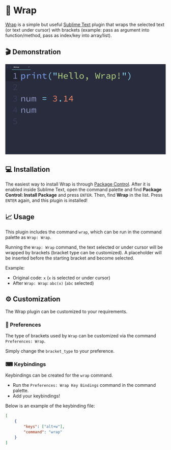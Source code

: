 # 🤖 Wrap

[Wrap](https://github.com/futureprogrammer360/Wrap) is a simple but useful [Sublime Text](https://www.sublimetext.com/) plugin that wraps the selected text (or text under cursor) with brackets (example: pass as argument into function/method, pass as index/key into array/list).

## 🎬 Demonstration

<img src="demo/demo.gif" alt="Wrap: Wrap" width="750"></img>

## 💻 Installation

The easiest way to install Wrap is through [Package Control](https://packagecontrol.io/packages/Wrap). After it is enabled inside Sublime Text, open the command palette and find **Package Control: Install Package** and press `ENTER`. Then, find **Wrap** in the list. Press `ENTER` again, and this plugin is installed!

## 📈 Usage

This plugin includes the command `wrap`, which can be run in the command palette as `Wrap: Wrap`.

Running the `Wrap: Wrap` command, the text selected or under cursor will be wrapped by brackets (bracket type can be customized). A placeholder will be inserted before the starting bracket and become selected.

Example:

* Original code: `x` (`x` is selected or under cursor)
* After `Wrap: Wrap`: `abc(x)` (`abc` selected)

## ⚙ Customization

The Wrap plugin can be customized to your requirements.

### 🔧 Preferences

The type of brackets used by `Wrap` can be customized via the command `Preferences: Wrap`.

Simply change the `bracket_type` to your preference.

### ⌨ Keybindings

Keybindings can be created for the `wrap` command.

* Run the `Preferences: Wrap Key Bindings` command in the command palette.
* Add your keybindings!

Below is an example of the keybinding file:

```json
[
    {
        "keys": ["alt+w"],
        "command": "wrap"
    }
]
```
